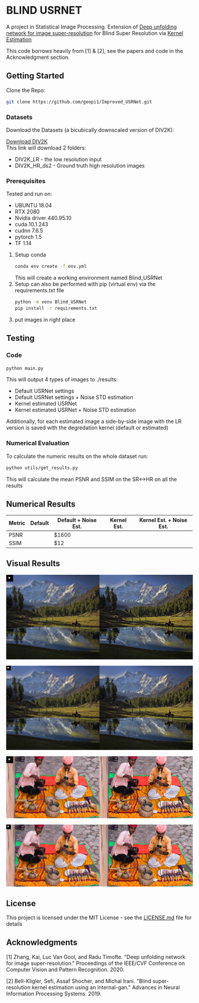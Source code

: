 # BLIND USRNET

A project in Statistical Image Processing.
Extension of [Deep unfolding network for image super-resolution](https://arxiv.org/pdf/2003.10428.pdf) 
for Blind Super Resolution via [Kernel Estimation](https://arxiv.org/abs/1909.06581) 

This code borrows heavily from [1] & [2], see the papers and code in the Acknowledgment section.

## Getting Started

Clone the Repo:  
```bash
git clone https://github.com/geopi1/Improved_USRNet.git
```

### Datasets
Download the Datasets (a bicubically downscaled version of DIV2K):

[Download DIV2K](https://drive.google.com/drive/folders/1wITaNr7KNg_keUnK4myKjUoKA4HGeONA?usp=sharing)  
This link will download 2 folders:
* DIV2K_LR - the low resolution input
* DIV2K_HR_ds2 - Ground truth high resolution images

### Prerequisites
Tested and run on:  
 * UBUNTU 18.04  
 * RTX 2080  
 * Nvidia driver 440.95.10  
 * cuda 10.1.243  
 * cudnn 7.6.5  
 * pytorch 1.5  
 * TF 1.14
 
 
1. Setup conda 
    ```bash
    conda env create -f env.yml
    ```
    This will create a working environment named Blind_USRNet
2. Setup can also be performed with pip (virtual env) via the requirements.txt file 
    ```bash
    python -m venv Blind_USRNet
    pip install -r requirements.txt
    ```
3. put images in right place

## Testing
### Code
```bash
python main.py 
```
This will output 4 types of images to ./results: 
* Default USRNet settings
* Default USRNet settings + Noise STD estimation
* Kernel estimated USRNet
* Kernel estimated USRNet + Noise STD estimation

Additionally, for each estimated image a side-by-side image with the LR version is saved with the degredation kernel (default or estimated)  

### Numerical Evaluation
To calculate the numeric results on the whole dataset run:
```bash
python utils/get_results.py
```
This will calculate the mean PSNR and SSIM on the SR<->HR on all the results

## Numerical Results
| Metric        | Default | Default + Noise Est. | Kernel Est. | Kernel Est. + Noise Est. |
| ------------- | ------- | -------------------- | ----------- | ------------------------ |
| PSNR          |         | $1600 |              |             |                          |
| SSIM          |         |   $12 |              |             |                          |

## Visual Results
![Default](./results/0002_x4_usrnetdefaultdefault_noise_LE.png)

![Ours](./results/0002_x4_usrnetKernelGANdefault_noise_LE.png)

![Default](./results/0008_x4_usrnetdefaultdefault_noise_LE.png)

![Ours](./results/0008_x4_usrnetKernelGANdefault_noise_LE.png)

## License

This project is licensed under the MIT License - see the [LICENSE.md](LICENSE.md) file for details

## Acknowledgments
[1] Zhang, Kai, Luc Van Gool, and Radu Timofte. "Deep unfolding network for image super-resolution." Proceedings of the IEEE/CVF Conference on Computer Vision and Pattern Recognition. 2020.

[2] Bell-Kligler, Sefi, Assaf Shocher, and Michal Irani. "Blind super-resolution kernel estimation using an internal-gan." Advances in Neural Information Processing Systems. 2019.
